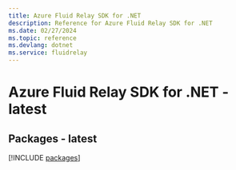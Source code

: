 ```yaml
---
title: Azure Fluid Relay SDK for .NET
description: Reference for Azure Fluid Relay SDK for .NET
ms.date: 02/27/2024
ms.topic: reference
ms.devlang: dotnet
ms.service: fluidrelay
---
```

# Azure Fluid Relay SDK for .NET - latest
## Packages - latest
[!INCLUDE [packages](fluid-relay-index.md)]